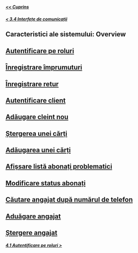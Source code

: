 ##### [<< Cuprins](../Cuprins.md)
##### [< 3.4 Interfețe de comunicații](../3%20Cerințe%20ale%20interfețelor%20externe/3.4%20Interfețe%20de%20comunicații.md)
## Caracteristici ale sistemului: Overview
## [Autentificare pe roluri](/Documentație/4%20Caracteristici%20ale%20sistemului/4.01%20Autentificare%20pe%20roluri.md)
## [Înregistrare împrumuturi](/Documentație/4%20Caracteristici%20ale%20sistemului/4.02%20Înregistrare%20împrumut.md)
## [Înregistrare retur](/Documentație/4%20Caracteristici%20ale%20sistemului/4.03%20Înregistrare%20retur.md)
## [Autentificare client](/Documentație/4%20Caracteristici%20ale%20sistemului/4.04%20Autentificare%20client.md)
## [Adăugare cleint nou](/Documentație/4%20Caracteristici%20ale%20sistemului/4.05%20Adăugare%20client%20nou.md)
## [Ștergerea unei cărți](/Documentație/4%20Caracteristici%20ale%20sistemului/4.06%20Ștergerea%20unei%20cărți.md)
## [Adăugarea unei cărți](/Documentație/4%20Caracteristici%20ale%20sistemului/4.07%20Adăugarea%20unei%20cărți.md)
## [Afișsare listă abonați problematici](/Documentație/4%20Caracteristici%20ale%20sistemului/4.08%20Afișare%20listă%20abonați%20problematici.md)
## [Modificare status abonați](/Documentație/4%20Caracteristici%20ale%20sistemului/4.09%20Modificare%20status%20abonați.md)
## [Căutare angajat după numărul de telefon](/Documentație/4%20Caracteristici%20ale%20sistemului/4.10%20Căutare%20angajat%20după%20număr%20de%20telefon.md)
## [Aduăgare angajat](/Documentație/4%20Caracteristici%20ale%20sistemului/4.11%20Adăugare%20angajat.md)
## [Ștergere angajat](/Documentație/4%20Caracteristici%20ale%20sistemului/4.12%20Ștergerea%20unui%20angajat.md)
##### [4.1 Autentificare pe roluri >](/Documentație/4%20Caracteristici%20ale%20sistemului/4.01%20Autentificare%20pe%20roluri.md)

